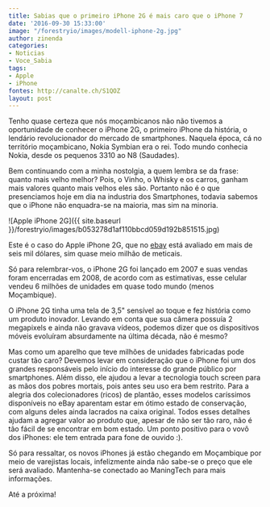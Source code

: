 ```yaml
---
title: Sabias que o primeiro iPhone 2G é mais caro que o iPhone 7
date: '2016-09-30 15:33:00'
image: "/forestryio/images/modell-iphone-2g.jpg"
author: zinenda
categories:
- Noticias
- Voce_Sabia
tags:
- Apple
- iPhone
fontes: http://canalte.ch/S1QOZ
layout: post
---
```

Tenho quase certeza que nós moçambicanos não não tivemos a oportunidade de conhecer o iPhone 2G, o primeiro iPhone da história, o lendário revolucionador do mercado de smartphones.
Naquela época, cá no território moçambicano, Nokia Symbian era o rei.
Todo mundo conhecia Nokia, desde os pequenos 3310 ao N8 (Saudades).

Bem continuando com a minha nostolgia, a quem lembra se da frase: quanto mais velho melhor?
Pois, o Vinho, o Whisky e os carros, ganham mais valores quanto mais velhos eles são.
Portanto não é o que presenciamos hoje em dia na industria dos Smartphones, todavia sabemos que o iPhone não enquadra-se na maioria, mas sim na minoria.

![Apple iPhone 2G]({{ site.baseurl }}/forestryio/images/b053278d1af110bbcd059d192b851515.jpg)

Este é o caso do Apple iPhone 2G, que no [ebay](http://ebay.com) está avaliado em mais de seis mil dólares, sim quase meio milhão de meticais.

Só para relembrar-vos, o iPhone 2G foi lançado em 2007 e suas vendas foram encerradas em 2008, de acordo com as estimativas, esse celular vendeu 6 milhões de unidades em quase todo mundo (menos Moçambique).

O iPhone 2G tinha uma tela de 3,5" sensível ao toque e fez história como um produto inovador. Levando em conta que sua câmera possuía 2 megapixels e ainda não gravava vídeos, podemos dizer que os dispositivos móveis evoluíram absurdamente na última década, não é mesmo? 

Mas como um aparelho que teve milhões de unidades fabricadas pode custar tão caro? Devemos levar em consideração que o iPhone foi um dos grandes responsáveis pelo início do interesse do grande público por smartphones. 
Além disso, ele ajudou a levar a tecnologia touch screen para as mãos dos pobres mortais, pois antes seu uso era bem restrito. Para a alegria dos colecionadores (ricos) de plantão, esses modelos caríssimos disponíveis no eBay aparentam estar em ótimo estado de conservação, com alguns deles ainda lacrados na caixa original. Todos esses detalhes ajudam a agregar valor ao produto que, apesar de não ser tão raro, não é tão fácil de se encontrar em bom estado. Um ponto positivo para o vovô dos iPhones: ele tem entrada para fone de ouvido :).

Só para ressaltar, os novos iPhones já estão chegando em Moçambique por meio de varejistas locais, infelizmente ainda não sabe-se o preço que ele será avaliado.
Mantenha-se conectado ao ManingTech para mais informações.

Até a próxima!